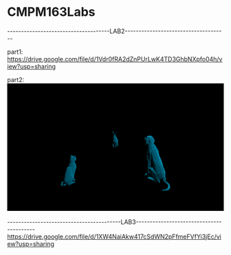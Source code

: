 # CMPM163Labs

-------------------------------------LAB2-------------------------------------

part1: https://drive.google.com/file/d/1Vdr0fRA2dZnPUrLwK4TD3GhbNXpfo04h/view?usp=sharing

part2: 
![](misc/lab2.png)

-----------------------------------------LAB3-----------------------------------------
https://drive.google.com/file/d/1XW4NaiAkw417cSdWN2pFfmeFVfYi3jEc/view?usp=sharing
